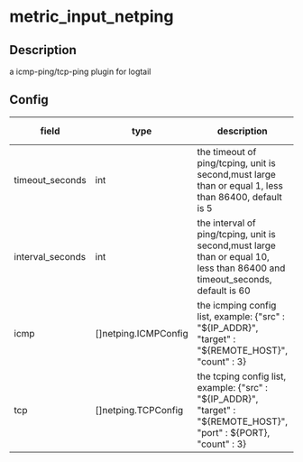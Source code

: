 # metric_input_netping
## Description
a icmp-ping/tcp-ping plugin for logtail
## Config
|  field   |   type   |   description   | default value   |
| ---- | ---- | ---- | ---- |
|timeout_seconds|int|the timeout of ping/tcping, unit is second,must large than or equal 1, less than  86400, default is 5|5|
|interval_seconds|int|the interval of ping/tcping, unit is second,must large than or equal 10, less than 86400 and timeout_seconds, default is 60|60|
|icmp|[]netping.ICMPConfig|the icmping config list, example:  {"src" : "${IP_ADDR}",  "target" : "${REMOTE_HOST}", "count" : 3}|null|
|tcp|[]netping.TCPConfig|the tcping config list, example: {"src" : "${IP_ADDR}",  "target" : "${REMOTE_HOST}", "port" : ${PORT}, "count" : 3}|null|